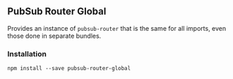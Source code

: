 
## PubSub Router Global
Provides an instance of `pubsub-router` that is the same for all imports, even those done in separate bundles.

### Installation
```
npm install --save pubsub-router-global
```
